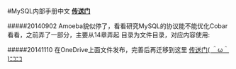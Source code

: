 #MySQL内部手册中文
**[传送门](http://dev.mysql.com/doc/internals/en/index.html)**


#####20140902
Amoeba貌似停了，看看研究MySQL的协议能不能优化Cobar看看，之前弄了一部分，主要从14章弄起
目录为文件目录，对应内容使用:

#####20141110
在OneDrive上面文件发布，完善后再迁移到这里 [传送门( ＾ω＾ )ﾆｺﾆｺ](http://1drv.ms/1s6ZNGT)